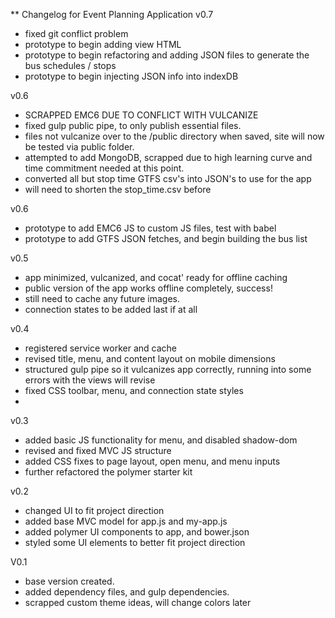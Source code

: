 ** Changelog for Event Planning Application
v0.7
- fixed git conflict problem
- prototype to begin adding view HTML
- prototype to begin refactoring and adding JSON files to generate the bus schedules / stops
- prototype to begin injecting JSON info into indexDB

v0.6
- SCRAPPED EMC6 DUE TO CONFLICT WITH VULCANIZE
- fixed gulp public pipe, to only publish essential files.
- files not vulcanize over to the /public directory when saved, site will now be tested via public folder.
- attempted to add MongoDB, scrapped due to high learning curve and time commitment needed at this point.
- converted all but stop time GTFS csv's into JSON's to use for the app
- will need to shorten the stop_time.csv before 

v0.6
- prototype to add EMC6 JS to custom JS files, test with babel
- prototype to add GTFS JSON fetches, and begin building the bus list

v0.5
- app minimized, vulcanized, and cocat' ready for offline caching
- public version of the app works offline completely, success!
- still need to cache any future images. 
- connection states to be added last if at all

v0.4
- registered service worker and cache
- revised title, menu, and content layout on mobile dimensions
- structured gulp pipe so it vulcanizes app correctly, running into some errors with the views will revise
- fixed CSS toolbar, menu, and connection state styles
- 

v0.3
- added basic JS functionality for menu, and disabled shadow-dom
- revised and fixed MVC JS structure
- added CSS fixes to page layout, open menu, and menu inputs
- further refactored the polymer starter kit

v0.2
- changed UI to fit project direction
- added base MVC model for app.js and my-app.js
- added polymer UI components to app, and bower.json
- styled some UI elements to better fit project direction

V0.1
- base version created.
- added dependency files, and gulp dependencies.
- scrapped custom theme ideas, will change colors later